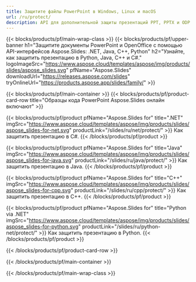 ```yaml
---
title: Защитите файлы PowerPoint в Windows, Linux и macOS
url: /ru/protect/
description: API для дополнительной защиты презентаций PPT, PPTX и ODP
---
```


{{< blocks/products/pf/main-wrap-class >}}
{{< blocks/products/pf/upper-banner h1="Защитите документы PowerPoint и OpenOffice с помощью API-интерфейсов Aspose.Slides: .NET, Java, C++, Python" h2="Узнайте, как защитить презентацию в Python, Java, C++ и C#." logoImageSrc="https://www.aspose.cloud/templates/aspose/img/products/slides/aspose_slides.svg" pfName="Aspose.Slides" downloadUrl="https://releases.aspose.com/slides" tryOnlineUrl="https://products.aspose.app/slides/family/" >}}

{{< blocks/products/pf/main-container >}}
{{< blocks/products/pf/product-card-row title="Образцы кода PowerPoint Aspose.Slides онлайн включают" >}}

{{< blocks/products/pf/product pfName="Aspose.Slides for" title=".NET" imgSrc="https://www.aspose.cloud/templates/aspose/img/products/slides/aspose_slides-for-net.svg" productLink="/slides/ru/net/protect/" >}}
Как защитить презентацию в C#.
{{< /blocks/products/pf/product >}}

{{< blocks/products/pf/product pfName="Aspose.Slides for" title="Java" imgSrc="https://www.aspose.cloud/templates/aspose/img/products/slides/aspose_slides-for-java.svg" productLink="/slides/ru/java/protect/" >}}
Как защитить презентацию в Java.
{{< /blocks/products/pf/product >}}

{{< blocks/products/pf/product pfName="Aspose.Slides for" title="C++" imgSrc="https://www.aspose.cloud/templates/aspose/img/products/slides/aspose_slides-for-cpp.svg" productLink="/slides/ru/cpp/protect/" >}}
Как защитить презентацию в C++.
{{< /blocks/products/pf/product >}}

{{< blocks/products/pf/product pfName="Aspose.Slides for" title="Python via .NET" imgSrc="https://www.aspose.cloud/templates/aspose/img/products/slides/aspose_slides-for-python.svg" productLink="/slides/ru/python-net/protect/" >}}
Как защитить презентацию в Python.
{{< /blocks/products/pf/product >}}

{{< /blocks/products/pf/product-card-row >}}

{{< /blocks/products/pf/main-container >}}

{{< /blocks/products/pf/main-wrap-class >}}
